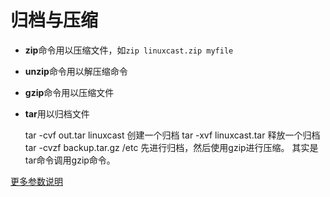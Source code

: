 # 归档与压缩

* **zip**命令用以压缩文件，如```zip linuxcast.zip myfile``` 
* **unzip**命令用以解压缩命令 
* **gzip**命令用以压缩文件 
* **tar**用以归档文件


    tar -cvf out.tar linuxcast  创建一个归档
    tar -xvf linuxcast.tar  释放一个归档
	tar -cvzf backup.tar.gz /etc 先进行归档，然后使用gzip进行压缩。
	                                其实是tar命令调用gzip命令。

	    
[更多参数说明](http://www.linuxprobe.com/chapter02/#29)